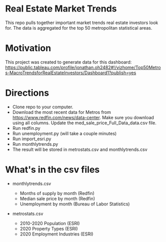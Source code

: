# Real Estate Market Trends

This repo pulls together important market trends real estate investors look for. The data is aggregated for the top 50
metropolitan statistical areas.


# Motivation
This project was created to generate data for this dashboard:
https://public.tableau.com/profile/jonathan.oh2482#!/vizhome/Top50Metros-MacroTrendsforRealEstateInvestors/Dashboard1?publish=yes

# Directions
- Clone repo to your computer.
- Download the most recent data for Metros from https://www.redfin.com/news/data-center. Make sure you download using
all columns. Update the med_sale_price_Full_Data_data.csv file.
- Run redfin.py
- Run unemployment.py (will take a couple minutes)
- Run import_esri.py
- Run monthlytrends.py
- The result will be stored in metrostats.csv and monthlytrends.csv

# What's in the csv files
- monthlytrends.csv
  - Months of supply by month (Redfin)
  - Median sale price by month (Redfin)
  - Unemployment by month (Bureau of Labor Statistics)

- metrostats.csv
  - 2010-2020 Population (ESRI)
  - 2020 Property Types (ESRI)
  - 2020 Employment Industries (ESRI)




